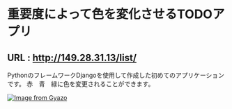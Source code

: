 # 重要度によって色を変化させるTODOアプリ

## URL : http://149.28.31.13/list/
PythonのフレームワークDjangoを使用して作成した初めてのアプリケーションです。
赤　青　緑に色を変更されることができます。

[![Image from Gyazo](https://i.gyazo.com/a3ccfd39e95bb7560f02c85ef28b94a0.png)](https://gyazo.com/a3ccfd39e95bb7560f02c85ef28b94a0)
